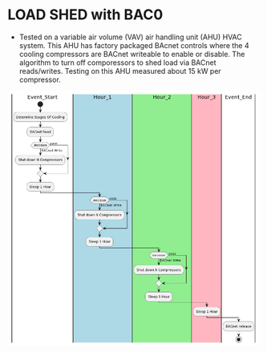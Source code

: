 # LOAD SHED with BAC0

* Tested on a variable air volume (VAV) air handling unit (AHU) HVAC system. This AHU has factory packaged BAcnet controls where the 4 cooling compressors are BACnet writeable to enable or disable. The algorithm to turn off comporessors to shed load via BACnet reads/writes. Testing on this AHU measured about 15 kW per compressor.



![alg](snips/algorithm_schematic.png)


